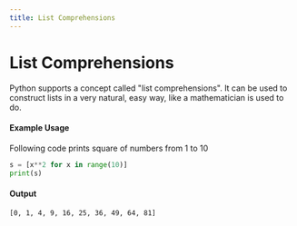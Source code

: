```yaml
---
title: List Comprehensions
---
```

# List Comprehensions
Python supports a concept called "list comprehensions". It can be used to construct lists in a very natural, easy way, like a mathematician is used to do.

#### Example Usage
Following code prints square of numbers from 1 to 10

```py
s = [x**2 for x in range(10)]
print(s)
```

#### Output
```
[0, 1, 4, 9, 16, 25, 36, 49, 64, 81]
```
